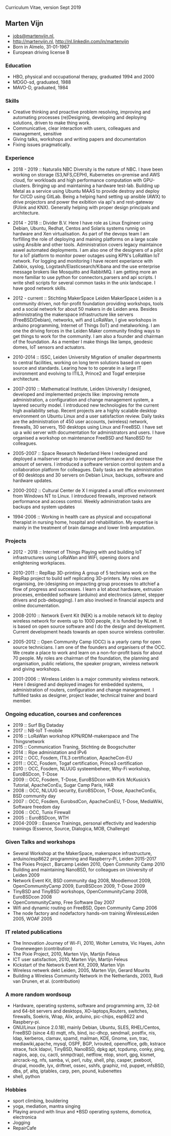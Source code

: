 Curriculum Vitae, version Sept 2019 

## Marten Vijn

* jobs@martenvijn.nl,
* http://martenvijn.nl, http://nl.linkedin.com/in/martenvijn
* Born in Almelo, 31-01-1967
* European driving license B

### Education 

* HBO, physical and occupational therapy, graduated 1994 and 2000
* MDGO-sd, graduated, 1988
* MAVO-D, graduated, 1984

### Skills 

* Creative thinking and proactive problem resolving, improving and automating processes
(re)Designing, developing and deploying solutions, driven to make thing work.
* Communicative, clear interaction with users, colleagues and management, sensitive
* Giving talks, workshops and writing papers and documentation
* Fixing issues pragmatically.

### Experience
* 2018 - 2019  :: Naturalis NBC
Diversity is the nature of NBC. I have been working on storage (S3,NFS,CEPH), Kubernetes on-premise and AWS cloud, for workloads and high performance computation with GPU-clusters. Bringing up and maintaining a hardware test-lab. Building up Metal as a service using Ubuntu MAAS to provide destroy and deploy for CI/CD using GitLab. Being a helping hand setting up ansible (AWX) to drive projectors and power the exibition via api's and rest-gateway (PJlink and KNX). Generally helping with proper design principals and architecture. 
    
* 2014 - 2018 :: Divider B.V.
Here I have role as Linux Engineer using Debian, Ubuntu, Redhat, Centos and Solaris systems runnig on hardware and Xen virtualisation. As part of the devops team I am forfilling the role of deploying and maining platforms on a large scale using Ansible and other tools. Administration covers legacy maintaince aswel automated deployments. I am also one of the designers of a pilot for a IoT platform to monitor power outages using KPN's LoRaWan IoT network. For logging and monitoring I have recent experiance with Zabbix, syslog, Logstash/Elasticsearch/Kibana and the use enterprise message brokers like Mosquitto and RabbitMQ. I am getting more an more familiar to use python for connectors,parsers and api scripts. I write shell scripts for several common tasks in the unix landscape. I have good network skills.  

* 2012 - current :: Stichting MakerSpace Leiden
MakerSpace Leiden is a community driven, not-for-profit foundation providing workshops, tools and a social network for about 50 makers in de Leiden area. Besides administrating the makerspace infrastructure like servers (FreeBSD/Debian), networks, wifi and LoRaWan, I give workshops in arduino programming, Internet of Things (IoT) and metalworking. I am one the driving forces in the Leiden Maker community finding ways to get things to work for the community. I am also a founder and chairman of the foundation. As a member I make things like lamps, geodesic domes, IoT sensors and actuators.
 
* 2010-2014 :: ISSC, Leiden University
Migration of smaller departments to central facilities, working on long term solutions based on open source and standards. Learing how to to operate in a large IT invironment and evolving to ITIL3, Prince2 and Togaf enterpise architecture.

* 2007-2010 :: Mathematical Institute, Leiden University
I designed, developed and implemented projects like: improving remote administration, a configuration and change management system, a layered security model. I introduced new technologies for the current high availability setup. Recent projects are a highly scalable desktop environment on Ubuntu Linux and a user satisfaction review. Daily tasks are the administration of 450 user accounts, (wireless) network, firewalls, 30 servers, 150 desktops using Linux and FreeBSD. I have set up a wiki server with documentation for administrators and users. I have organised a workshop on maintenance FreeBSD and NanoBSD for colleagues. 

* 2005-2007 :: Space Research Nederland 
Here I redesigned and deployed a mailserver setup to improve performance and decrease the amount of servers. I introduced a
software version control system and a collaboration platform for colleagues. Daily tasks are the administration of 60 desktops
and 30 servers on Debian Linux, backups, software and hardware updates.

* 2000-2002 :: Cultural Center de X
I migrated a small office environment from Windows NT to Linux. I introduced firewalls, improved network performance and
access control. Weekly administration tasks are backups and system updates

* 1994-2006 :: Working in health care
as physical and occupational therapist in nursing home, hospital and rehabilitation.
My expertise is mainly in the treatment of brain damage and lower limb amputation.

### Projects
* 2012 - 2018 :: Internet of Things
Playing with and building IoT infrastructures using LoRaWan and WiFi, opening doors and enlightening workplaces. 

* 2010-2011 :: RepRap 3D-printing
A group of 5 technians work on the RepRap project to build self replicating 3D-printers.
My roles are organising, (re-)designing on impacting group processes to attchief a flow of progress and successes. I learn a lot
about hardware, extrusion proceses, embedded software (arduino) and electronics (atmel, stepper drivers and pcb-debugging).
I am also involved in financial aspects and online documentation.

* 2008-2010 :: Network Event Kit (NEK)
is a mobile network kit to deploy wireless network for events up to 1000 people, it
is funded by NLnet. It is based on open source software and I do the design and development. Current development heads
towards an open source wireless controller.

* 2005-2012 :: Open Community Camp (OCC)
is a yearly camp for open source technicians. I am one of the founders and
organisers of the OCC. We create a place to work and learn on a non-for-profit basis for about 70 people. My roles are chairman of the foundation, the planning and organisation, public relations, the speaker program, wireless network and giving workshops.

* 2001-2006 :: Wireless Leiden
is a major community wireless network. Here I designed and deployed images for embedded
systems, administration of routers, configuration and change management.  I fulfilled tasks as designer, project leader,
technical trainer and board member.

### Ongoing education, courses and conferences
* 2019 :: Surf Big Dataday 
* 2017 :: NB-IoT T-mobile
* 2016 :: LoRaWan workshop KPN/RDM-makerspace and The Thingsnetwork
* 2015 :: Communication Traning, Stichting de Boogschutter
* 2014 :: Ripe administation and IPv6
* 2012 :: OCC, Fosdem, ITIL3 certification, ApacheCon-EU
* 2011 :: OCC, Fosdem, Togaf certification, Prince3 certification
* 2010 :: OCC, Fosdem, NLUUG systeembeheer, Why-Fi workshop, EuroBSDcon, T-Dose
* 2009 :: OCC, Fosdem, T-Dose, EuroBSDcon with Kirk McKusick’s Tutorial, ApacheConEu, Sugar Camp Paris, HAR
* 2008 :: OCC, NLUUG security, EuroBSDcon, T-Dose, ApacheConEu, BSD community day
* 2007 :: OCC, Fosdem, EurobsdCon, ApacheConEU, T-Dose, MediaWiki, Software freedom day
* 2006 :: OCC, Tunix Firewall
* 2005 :: EuroBSDcon, WTH
* 2004-2009 :: Essence Trainings, personal effectivity and leadership trainings (Essence, Source, Dialogica, MOB, Challenge)

### Given Talks and workshops
* Several Workshop at the MakerSpace, makerspace infrastructure, arduino/esp8622 programming and Raspberry-Pi, Leiden 2015-2017 
* The Pixies Project , Barcamp Leiden 2010, Open Community Camp 2010
* Building and maintaining NanoBSD, for colleagues on University of Leiden 2009
* Network Event Kit, BSD community dag 2008, Moodlemoot 2009, OpenCommunityCamp 2009, EuroBSDcon 2009, T-Dose 2009
* TinyBSD and TinyBSD workshops, OpenCommunityCamp 2008, EuroBSDcon 2008
* OpenCommunityCamp, Free Software Day 2007
* Wifi and dynamic routing on FreeBSD, Open Community Camp 2006
* The node factory and nodefactory hands-om training WirelessLeiden 2005, WOAF 2005

### IT related publications
* The Innovation Journey of Wi-Fi, 2010, Wolter Lemstra, Vic Hayes, John Groenewegen (contribution)
* The Pixie	Project, 2010,	Marten Vijn, Martijn Feleus
* ICT user satisfaction, 2010, Marten Vijn, Martijn Feleus
* Kickstart	of the Network Event Kit, 2009, Marten Vijn
* Wireless netwerk dekt Leiden, 2005, Marten Vijn,	Gerard	Mourits
* Building a Wireless Community	Network	in the Netherlands, 2003, Rudi van Drunen, et al. (contribution)

### A more random wordsoup
* Hardware, operating systems, software and programming arm, 32-bit and 64-bit servers and desktops, XO-laptops,Routers, switches, firewalls, Soekris, Wrap, Alix, arduino, pic-chips, esp8622 and Raspbery-pi.
* GNU/Linux (since 2.0.18), mainly Debian, Ubuntu, SLES, RHEL/Centos, FreeBSD (since 4.6)
mqtt, nfs, bind, isc-dhcp, sendmail, postfix, nis, ldap, kerberos, clamav, spamd, mailman, KDE, Gnome, svn, trac, mediawiki,apache, mysql, OSPF, BGP, lvrouted, openoffice, gdb, kstrace strace, fsck ldapvi, TinyBSD, NanoBSD, dpkg apt, tcpdump, conky,
ping, nagios, aop, cu, cacti, snmp(trap), netflow, ntop, snort, gpg, kismet, aircrack-ng, nfs, samba, vi, perl, ruby, shell, php,
casper, pxeboot, drupal, moodle, lyx, driftnet, ossec, sshfs, graphiz, rrd, puppet, mfsBSD, dbs, pf, altq, iptables, carp, pen,
pound, kubenettes 
* shell, python 

### Hobbies
* sport climbing, bouldering
* yoga, mediation, mantra singing
* Playing around with linux and *BSD operating systems, domotica, electronica
* Jogging
* RepairCafe
